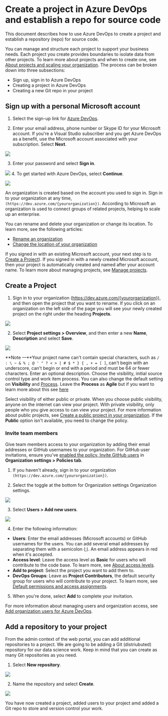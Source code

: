 # Create a project in Azure DevOps and establish a repo for source code

This document describes how to use Azure DevOps to create a project and establish a repository (repo) for source code. 

You can manage and structure each project to support your business needs. Each project you create provides boundaries to isolate data from other projects. To learn more about projects and when to create one, see [About projects and scaling your organization](https://docs.microsoft.com/en-us/azure/devops/organizations/projects/about-projects?view=azure-devops). The process can be broken down into three subsections:

* Sign up, sign in to Azure DevOps
* Creating a project in Azure DevOps
* Creating a new Git repo in your project

## Sign up with a personal Microsoft account

1) Select the sign-up link for [Azure DevOps](https://azure.microsoft.com/services/devops/).

2. Enter your email address, phone number or Skype ID for your Microsoft account. If you're a Visual Studio subscriber and you get Azure DevOps as a benefit, use the Microsoft account associated with your subscription. Select **Next**.

![](../Images/Dev3.PNG)

3. Enter your password and select **Sign in**.

![](../Images/Dev4.PNG)
4. To get started with Azure DevOps, select **Continue**.

![](../Images/Dev5.PNG)

An organization is created based on the account you used to sign in. Sign in to your organization at any time, `(https://dev.azure.com/{yourorganization})`. According to Microsoft an organization is used to connect groups of related projects, helping to scale up an enterprise.

You can rename and delete your organization or change its location. To learn more, see the following articles:

* [Rename an organization](https://docs.microsoft.com/en-us/azure/devops/organizations/accounts/rename-organization?view=azure-devops)
* [Change the location of your organization](https://docs.microsoft.com/en-us/azure/devops/organizations/accounts/change-organization-location?view=azure-devops)

If you signed in with an existing Microsoft account, your next step is to [Create a Project](#CreateProject-1)). If you signed in with a newly created Microsoft account, then your project is automatically created and named after your account name. To learn more about managing projects, see [Manage projects](https://docs.microsoft.com/en-us/azure/devops/organizations/projects/about-projects?view=azure-devops).


## <a name = 'CreateProject-1'></a>Create a Project

1. Sign in to your organization (https://dev.azure.com/{yourorganization}), and then open the project that you want to rename. If you click on an organization on the left side of the page you will see your newly created project on the right under the heading **Projects**.

![](../Images/Dev1.PNG)

2. Select **Project settings > Overview**, and then enter a new **Name**, **Description** and select **Save**.

![](../Images/Dev2.1.PNG)


**Note	—**Your project name can't contain special characters, such as `/ : \ ~ & % ; @ ' " ? < > | # $ * } { , + = [ ]`, can't begin with an underscore, can't begin or end with a period and must be 64 or fewer characters. Enter an optional description. Choose the visibility, initial source control type and work item process. You can also change the default setting on **Visibility** and [Process](https://docs.microsoft.com/en-us/azure/devops/boards/work-items/guidance/choose-process?view=azure-devops). Leave the **Process** as **Agile** but if you want to learn more about this see [here](https://docs.microsoft.com/en-us/azure/devops/boards/work-items/guidance/choose-process?view=azure-devops)

Select visibility of either public or private. When you choose public visibility, anyone on the internet can view your project. With private visibility, only people who you give access to can view your project. For more information about public projects, see [Create a public project in your organization](https://docs.microsoft.com/en-us/azure/devops/organizations/public/create-public-project?view=azure-devops). If the **Public** option isn't available, you need to change the policy.

### Invite team members

Give team members access to your organization by adding their email addresses or GitHub usernames to your organization. For GitHub user invitations, ensure you've [enabled the policy, Invite GitHub users](https://docs.microsoft.com/en-us/azure/devops/user-guide/sign-up-invite-teammates?view=azure-devops#enable-github-invitations) in **Organization settings > Policies tab**.

1. If you haven't already, sign in to your organization `(https://dev.azure.com/{yourorganization})`.

2. Select the toggle at the bottom for Organization settings Organization settings.

![](../Images/Dev8.PNG)

3. Select **Users > Add new users**.

![](../Images/Dev9.PNG)

4. Enter the following information:

* **Users**: Enter the email addresses (Microsoft accounts) or GitHub usernames for the users. You can add several email addresses by separating them with a semicolon (;). An email address appears in red when it's accepted.
* **Access level**: Leave the access level as **Basic** for users who will contribute to the code base. To learn more, see [About access levels](https://docs.microsoft.com/en-us/azure/devops/organizations/security/access-levels?view=azure-devops).
* **Add to project**: Select the project you want to add them to.
* **DevOps Groups**: Leave as **Project Contributors**, the default security group for users who will contribute to your project. To learn more, see [Default permissions and access assignments](https://docs.microsoft.com/en-us/azure/devops/organizations/security/permissions-access?view=azure-devops).

5. When you're done, select **Add** to complete your invitation.

For more information about managing users and organization access, see [Add organization users for Azure DevOps](https://docs.microsoft.com/en-us/azure/devops/organizations/accounts/add-organization-users?view=azure-devops).

## Add a repository to your project

From the admin context of the web portal, you can add additional repositories to a project. We are going to be adding a Git (distriubuted) repository for our data science work. Keep in mind that you can create as many Git repositories as you need. 

1. Select **New repository**.

![](../Images/Dev6.PNG)

2. Name the repository and select **Create**.

![](../Images/Dev7.PNG)

You have now created a project, added users to your project amd added a Git repo to store and version control your work.
